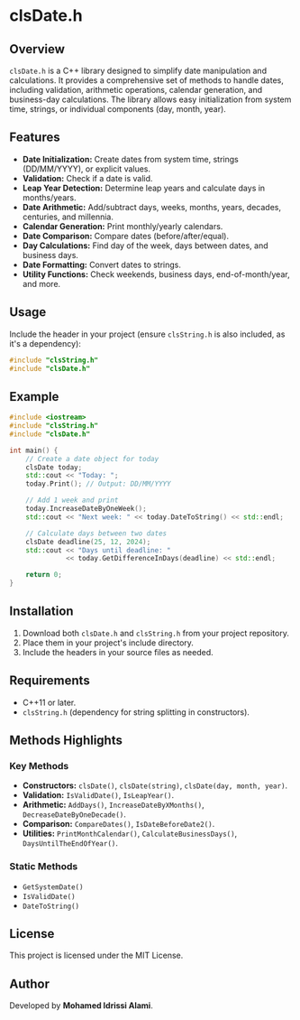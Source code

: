# clsDate.h

## Overview
`clsDate.h` is a C++ library designed to simplify date manipulation and calculations. It provides a comprehensive set of methods to handle dates, including validation, arithmetic operations, calendar generation, and business-day calculations. The library allows easy initialization from system time, strings, or individual components (day, month, year).

## Features
- **Date Initialization:** Create dates from system time, strings (DD/MM/YYYY), or explicit values.
- **Validation:** Check if a date is valid.
- **Leap Year Detection:** Determine leap years and calculate days in months/years.
- **Date Arithmetic:** Add/subtract days, weeks, months, years, decades, centuries, and millennia.
- **Calendar Generation:** Print monthly/yearly calendars.
- **Date Comparison:** Compare dates (before/after/equal).
- **Day Calculations:** Find day of the week, days between dates, and business days.
- **Date Formatting:** Convert dates to strings.
- **Utility Functions:** Check weekends, business days, end-of-month/year, and more.

## Usage
Include the header in your project (ensure `clsString.h` is also included, as it's a dependency):

```cpp
#include "clsString.h"
#include "clsDate.h"
```

## Example

```cpp
#include <iostream>
#include "clsString.h"
#include "clsDate.h"

int main() {
    // Create a date object for today
    clsDate today;
    std::cout << "Today: ";
    today.Print(); // Output: DD/MM/YYYY

    // Add 1 week and print
    today.IncreaseDateByOneWeek();
    std::cout << "Next week: " << today.DateToString() << std::endl;

    // Calculate days between two dates
    clsDate deadline(25, 12, 2024);
    std::cout << "Days until deadline: "
              << today.GetDifferenceInDays(deadline) << std::endl;

    return 0;
}
```

## Installation
1. Download both `clsDate.h` and `clsString.h` from your project repository.
2. Place them in your project's include directory.
3. Include the headers in your source files as needed.

## Requirements
- C++11 or later.
- `clsString.h` (dependency for string splitting in constructors).

## Methods Highlights

### Key Methods
- **Constructors:** `clsDate()`, `clsDate(string)`, `clsDate(day, month, year)`.
- **Validation:** `IsValidDate()`, `IsLeapYear()`.
- **Arithmetic:** `AddDays()`, `IncreaseDateByXMonths()`, `DecreaseDateByOneDecade()`.
- **Comparison:** `CompareDates()`, `IsDateBeforeDate2()`.
- **Utilities:** `PrintMonthCalendar()`, `CalculateBusinessDays()`, `DaysUntilTheEndOfYear()`.

### Static Methods
- `GetSystemDate()`
- `IsValidDate()`
- `DateToString()`

## License
This project is licensed under the MIT License.

## Author
Developed by **Mohamed Idrissi Alami**.

